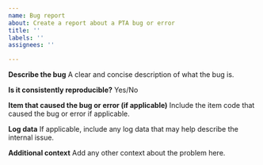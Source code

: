 ```yaml
---
name: Bug report
about: Create a report about a PTA bug or error
title: ''
labels: ''
assignees: ''

---
```


**Describe the bug**
A clear and concise description of what the bug is.

**Is it consistently reproducible?**
Yes/No

**Item that caused the bug or error (if applicable)**
Include the item code that caused the bug or error if applicable.

**Log data**
If applicable, include any log data that may help describe the internal issue.

**Additional context**
Add any other context about the problem here.
